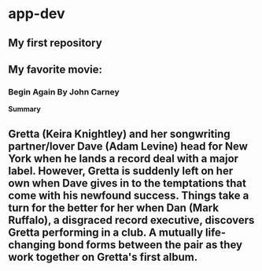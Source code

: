 # app-dev
My first repository
-------------------------------------------------------------------------------------------------------------------------------------
## My favorite movie:
### Begin Again By John Carney

**Summary**

Gretta (Keira Knightley) and her songwriting partner/lover Dave (Adam Levine) head for New York when he lands a record deal with a major label. However, Gretta is suddenly left on her own when Dave gives in to the temptations that come with his newfound success. Things take a turn for the better for her when Dan (Mark Ruffalo), a disgraced record executive, discovers Gretta performing in a club. A mutually life-changing bond forms between the pair as they work together on Gretta's first album.
-------------------------------------------------------------------------------------------------------------------------------------
